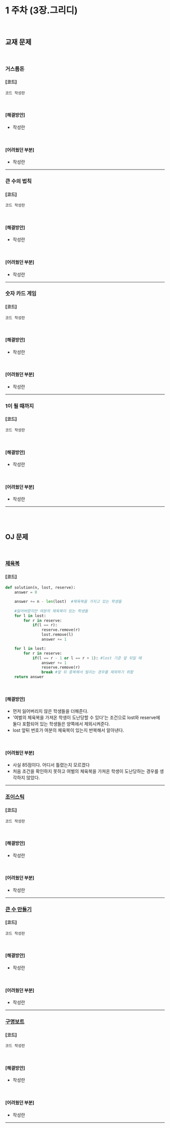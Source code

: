 # 1 주차 (3장.그리디)
<br>

## 교재 문제

<br>

### 거스름돈

#### [코드]

```python
코드 작성란
```

<br>

#### [해결방안]

- 작성란

<br>

#### [어려웠던 부분]

- 작성란
---


### 큰 수의 법칙

#### [코드]

```python
코드 작성란
```

<br>

#### [해결방안]

- 작성란

<br>

#### [어려웠던 부분]

- 작성란
---

### 숫자 카드 게임

#### [코드]

```python
코드 작성란
```

<br>

#### [해결방안]

- 작성란

<br>

#### [어려웠던 부분]

- 작성란
---


### 1이 될 때까지

#### [코드]

```python
코드 작성란
```

<br>

#### [해결방안]

- 작성란

<br>

#### [어려웠던 부분]

- 작성란
---

<br><br>

## OJ 문제

<br>

### [체육복](https://programmers.co.kr/learn/courses/30/lessons/42862)

#### [코드]


```python
def solution(n, lost, reserve):
    answer = 0

    answer += n - len(lost)  #체육복을 가지고 있는 학생들
    
    #잃어버렸지만 여분의 체육복이 있는 학생들
    for l in lost:
        for r in reserve:
            if(l == r):
                reserve.remove(r)
                lost.remove(l)
                answer += 1

    for l in lost:
        for r in reserve:
            if(l == r - 1 or l == r + 1): #lost 기준 앞 뒤일 때
                answer += 1
                reserve.remove(r)
                break #앞 뒤 중복해서 빌리는 경우를 제외하기 위함
    return answer
```

<br>

#### [해결방안]

- 먼저 잃어버리지 않은 학생들을 더해준다.
- '여벌의 체육복을 가져온 학생이 도난당할 수 있다'는 조건으로 lost와 reserve에 둘다 포함되어 있는 학생들은 양쪽에서 제외시켜준다.
- lost 앞뒤 번호가 여분의 체육복이 있는지 반복해서 알아낸다.

<br>

#### [어려웠던 부분]

- 사실 85점이다. 어디서 틀렸는지 모르겠다
- 처음 조건을 확인하지 못하고 여벌의 체육복을 가져온 학생이 도난당하는 경우를 생각하지 않았다.
---

### [조이스틱](https://programmers.co.kr/learn/courses/30/lessons/42860)

#### [코드]


```python
코드 작성란
```

<br>

#### [해결방안]

- 작성란

<br>

#### [어려웠던 부분]

- 작성란
---

### [큰 수 만들기](https://programmers.co.kr/learn/courses/30/lessons/42883)

#### [코드]


```python
코드 작성란
```

<br>

#### [해결방안]

- 작성란

<br>

#### [어려웠던 부분]

- 작성란
---

### [구명보트](https://programmers.co.kr/learn/courses/30/lessons/42885)

#### [코드]


```python
코드 작성란
```

<br>

#### [해결방안]

- 작성란

<br>

#### [어려웠던 부분]

- 작성란
---